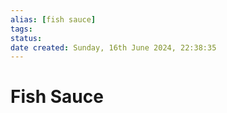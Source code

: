 ```yaml
---
alias: [fish sauce]
tags: 
status:
date created: Sunday, 16th June 2024, 22:38:35
---
```


# Fish Sauce